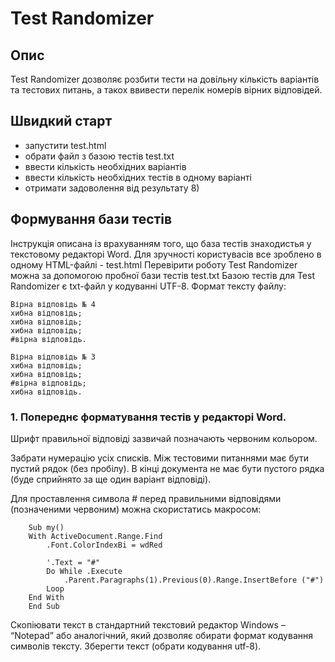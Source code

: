 # Test Randomizer

## Опис

Test Randomizer дозволяє розбити тести на довільну кількість варіантів та тестових питань, а такох ввивести перелік номерів вірних відповідей. 

## Швидкий старт

- запустити test.html
- обрати файл з базою тестів test.txt
- ввести кількість необхідних варіантів
- ввести кількість необхідних тестів в одному варіанті
- отримати задоволення від результату 8)

## Формування бази тестів

Інструкція описана із врахуванням того, що база тестів знаходистья у текстовому редакторі Word.
Для зручності користувасів все зроблено в одному HTML-файлі - test.html
Перевірити роботу Test Randomizer можна за допомогою пробної бази тестів test.txt
Базою тестів для Test Randomizer є txt-файл у кодуванні UTF-8.
	Формат тексту файлу: 
```
Вірна відповідь № 4
хибна відповідь;
хибна відповідь;
хибна відповідь;
#вірна відповідь.

Вірна відповідь № 3
хибна відповідь;
хибна відповідь;
#вірна відповідь;
хибна відповідь.
``` 

### 1. Попереднє форматування тестів у редакторі Word.

Шрифт правильної відповіді зазвичай позначають червоним кольором.

Забрати нумерацію усіх списків.
Між тестовими питаннями має бути пустий рядок (без пробілу).
В кінці документа не має бути пустого рядка (буде сприйнято за ще один варіант відповіді).

Для проставлення символа # перед правильними відповідями (позначеними червоним) можна скористатись макросом:
```
	Sub my()
	With ActiveDocument.Range.Find
	    .Font.ColorIndexBi = wdRed
	   
	    '.Text = "#"
	    Do While .Execute
	        .Parent.Paragraphs(1).Previous(0).Range.InsertBefore ("#")
	    Loop
	End With
	End Sub
```
Скопіювати текст в стандартний текстовий редактор Windows – “Notepad” або аналогічний, який дозволяє обирати формат кодування символів тексту.
Зберегти текст (обрати кодування utf-8).
